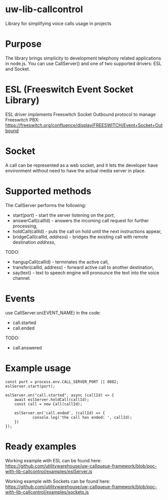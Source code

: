 # uw-lib-callcontrol
Library for simplifying voice calls usage in projects

# Purpose
The library brings simplicity to development telephony related applications in node.js.
You can use CallServer() and one of two supported drivers: ESL and Socket.

# ESL (Freeswitch Event Socket Library)
ESL driver implements Freeswitch Socket Outbound protocol to manage Freeswitch PBX: https://freeswitch.org/confluence/display/FREESWITCH/Event+Socket+Outbound

# Socket
A call can be represented as a web socket, and it  lets the developer have environment without need to have the actual media server in place.

# Supported methods
The CallServer performs the following:
 - start(_port_) - start the server listening on the _port_,
 - answerCall(callId) - answers the incoming call request for further processing,
 - holdCall(callId) - puts the call on hold until the next instructions appear,
 - bridgeCall(callId, _address_) - bridges the existing call with remote destination _address_,

TODO:
 - hangupCall(callId) - terminates the active call,
 - transfer(callId, address) - forward active call to another destination,
 - say(text) - text to speech engine will pronounce the text into the voice channel.

# Events
use CallServer.on(EVENT_NAME) in the code:

 - call.started
 - call.ended

 TODO:
 - call.answered

# Example usage
```
const port = process.env.CALL_SERVER_PORT || 8082;
eslServer.start(port);

eslServer.on("call.started", async (callId) => {
	await eslServer.holdCall(callId);
	const call = new Call(callId);

	eslServer.on('call.ended', (callId) => {
			console.log('the call has ended: ', callId);
	})
});
```

# Ready examples
Working example with ESL can be found here:
https://github.com/utilitywarehouse/uw-callqueue-framework/blob/poc-with-lib-callcontrol/examples/eslServer.js

Working example with Sockets can be found here:
https://github.com/utilitywarehouse/uw-callqueue-framework/blob/poc-with-lib-callcontrol/examples/sockets.js
